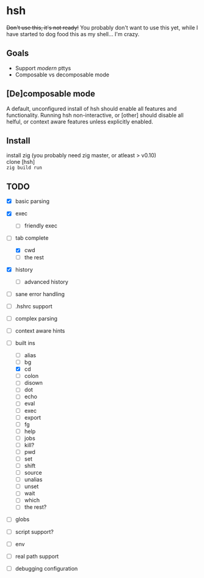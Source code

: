 # hsh
~~Don't use this, it's not ready!~~
You probably don't want to use this yet, while I have started to dog food this
as my shell... I'm crazy.

## Goals
 - Support *modern* pttys
 - Composable vs decomposable mode

## [De]composable mode
 A default, unconfigured install of hsh should enable all features and
 functionality. Running hsh non-interactive, or [other] should disable all
 helful, or context aware features unless explicitly enabled. 

## Install
install zig (you probably need zig master, or atleast > v0.10)<br>
clone [hsh]<br>
`zig build run`<br>

## TODO
 - [x] basic parsing
 - [x] exec
   - [ ] friendly exec
 - [ ] tab complete
   - [x] cwd
   - [ ] the rest
 - [x] history
   - [ ] advanced history
 - [ ] sane error handling
 - [ ] .hshrc support
 - [ ] complex parsing
 - [ ] context aware hints
 - [ ] built ins
   - [ ] alias
   - [ ] bg
   - [x] cd
   - [ ] colon
   - [ ] disown
   - [ ] dot
   - [ ] echo
   - [ ] eval
   - [ ] exec
   - [ ] export
   - [ ] fg
   - [ ] help
   - [ ] jobs
   - [ ] kill?
   - [ ] pwd
   - [ ] set
   - [ ] shift
   - [ ] source
   - [ ] unalias
   - [ ] unset
   - [ ] wait
   - [ ] which
   - [ ] the rest?
 - [ ] globs
 - [ ] script support?
 - [ ] env
 - [ ] real path support
 - [ ] debugging configuration

